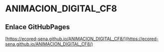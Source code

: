 # **ANIMACION_DIGITAL_CF8**

## **Enlace GitHubPages**

[https://ecored-sena.github.io/ANIMACION_DIGITAL_CF8/](https://ecored-sena.github.io/ANIMACION_DIGITAL_CF8/)
